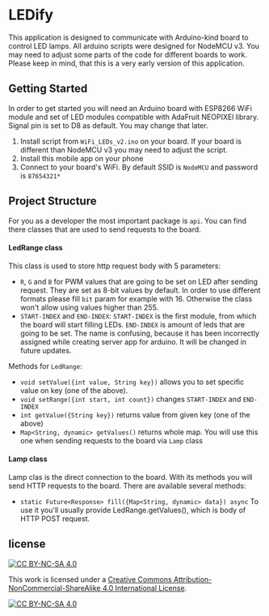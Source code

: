 # LEDify

This application is designed to communicate with Arduino-kind board to control LED lamps. All 
arduino scripts were designed for NodeMCU v3. You may need to adjust some parts of the code
for different boards to work. Please keep in mind, that this is a very early version of this 
application. 

## Getting Started

In order to get started you will need an Arduino board with ESP8266 WiFi module and set of LED 
modules compatible with AdaFruit NEOPIXEl library. Signal pin is set to D8 as default. You may
change that later.
1. Install script from `WiFi_LEDs_v2.ino` on your board. If your board is different than NodeMCU v3
you may need to adjust the script.
2. Install this mobile app on your phone
3. Connect to your board's  WiFi. By default SSID is `NodeMCU` and password is `87654321*`

## Project Structure

For you as a developer the most important package is `api`. You can find there classes that are used
to send requests to the board. 

#### LedRange class

This class is used to store http request body with 5 parameters:
- `R`, `G` and `B` for PWM values that are going to be set on LED after sending request. They are set as 
8-bit values by default. In order to use different formats please fill `bit` param for example with 16.
Otherwise the class won't allow using values higher than 255.
- `START-INDEX` and `END-INDEX`: `START-INDEX` is the first module, from which the board will start
filling LEDs. `END-INDEX` is amount of leds that are going to be set. The name is confusing, because
it has been incorrectly assigned while creating server app for arduino. It will be changed in future 
updates.

Methods for `LedRange`:
- `void setValue({int value, String key})` allows you to set specific value on key (one of the above).
- `void setRange({int start, int count})` changes  `START-INDEX` and `END-INDEX`
- `int getValue({String key})` returns value from given key (one of the above)
- `Map<String, dynamic> getValues()` returns whole map. You will use this one
when sending requests to the board via `Lamp` class

#### Lamp class

Lamp clas is the direct connection to the board. With its methods you will send HTTP requests
to the board. There are available several methods:
- `static Future<Response> fill({Map<String, dynamic> data}) async` To use it you'll usually provide
LedRange.getValues(), which is body of HTTP POST request.

## license

[![CC BY-NC-SA 4.0][cc-by-nc-sa-shield]][cc-by-nc-sa]

This work is licensed under a
[Creative Commons Attribution-NonCommercial-ShareAlike 4.0 International License][cc-by-nc-sa].

[![CC BY-NC-SA 4.0][cc-by-nc-sa-image]][cc-by-nc-sa]

[cc-by-nc-sa]: http://creativecommons.org/licenses/by-nc-sa/4.0/
[cc-by-nc-sa-image]: https://licensebuttons.net/l/by-nc-sa/4.0/88x31.png
[cc-by-nc-sa-shield]: https://img.shields.io/badge/License-CC%20BY--NC--SA%204.0-lightgrey.svg
